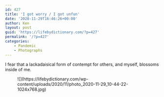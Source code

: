 ```yaml
---
id: 427
title: 'I got worry / I got unfun'
date: '2020-11-29T16:46:26+00:00'
author: Ken
layout: post
guid: 'https://lifebydictionary.com/?p=427'
permalink: '/?p=427'
categories:
    - Pandemic
    - Photographs
---
```


I fear that a lackadaisical form of contempt for others, and myself, blossoms inside of me.

<figure class="wp-block-image size-large">![](https://lifebydictionary.com/wp-content/uploads/2020/11/photo_2020-11-29_10-44-22-1024x768.jpg)</figure>